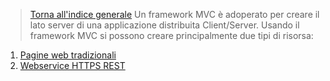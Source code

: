 >[Torna all'indice generale](main.md)
Un framework MVC è adoperato per creare il lato server di una applicazione distribuita Client/Server. Usando il framework MVC si possono creare principalmente due tipi di risorsa:
1.	[Pagine web tradizionali](oldstyle.md)
2.	[Webservice HTTPS REST](token.md)
